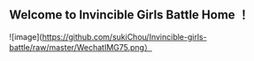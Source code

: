 ## Welcome to Invincible Girls Battle Home ！
![image](https://github.com/sukiChou/Invincible-girls-battle/raw/master/WechatIMG75.png）
